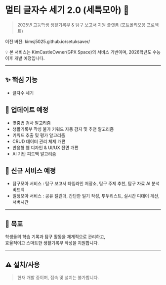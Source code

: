 # 멀티 글자수 세기 2.0 (세특모아) 📝

> 2025년 고등학생 생활기록부 & 탐구 보고서 지원 플랫폼 (포트폴리오용 프로젝트)

이전 버전: kimsj5025.github.io/setuksaver/  

💡 본 서비스는 KimCastleOwner(GPX Space)의 서비스 기반이며, 2026학년도 수능 이후 개발 예정입니다.

---

## ✨ 핵심 기능
- 글자수 세기 

## 🔧 업데이트 예정
- 맞춤법 검사 알고리즘
- 생활기록부 작성 불가 키워드 자동 감지 및 추천 알고리즘
- 키워드 추출 및 평가 알고리즘
- CRUD 데이터 관리 체제 개편
- 반응형 웹 디자인 & UI/UX 전면 개편
- AI 기반 피드백 알고리즘

## 🚀 신규 서비스 예정
- 탐구모아 서비스 : 탐구 보고서 타임라인 저장소, 탐구 주제 추천, 탐구 자료 AI 분석비드백
- 일정모아 서비스 : 공유 캘린더, 간단한 일기 작성, 투두리스트, 실시간 디데이 계산, 서버시간

---

## 🎯 목표
학생들의 학습 기록과 탐구 활동을 체계적으로 관리하고,  
효율적이고 스마트한 생활기록부 작성을 지원합니다.

---

## ⚠️ 설치/사용
> 현재 개발 중이며, 접속 및 설치는 불가합니다.